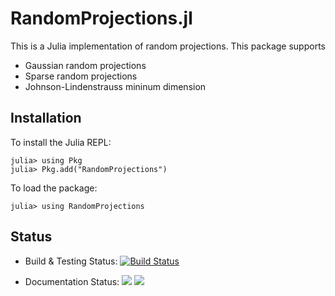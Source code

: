 # RandomProjections.jl

This is a Julia implementation of random projections. This package supports
- Gaussian random projections
- Sparse random projections
- Johnson-Lindenstrauss mininum dimension

## Installation
To install the Julia REPL:
```julia-repl
julia> using Pkg
julia> Pkg.add("RandomProjections")
```

To load the package:
```julia-repl
julia> using RandomProjections
```

## Status
- Build & Testing Status: [![Build Status](https://github.com/kcin96/RandomProjections.jl/actions/workflows/CI.yml/badge.svg?branch=main)](https://github.com/kcin96/RandomProjections.jl/actions/workflows/CI.yml?query=branch%3Amain)

- Documentation Status: [![](https://img.shields.io/badge/docs-stable-blue.svg)](https://github.com/kcin96/RandomProjections.jl/stable)
[![](https://img.shields.io/badge/docs-dev-blue.svg)](https://github.com/kcin96/RandomProjections.jl/dev)
